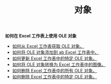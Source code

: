 ﻿---
title: 对象
second_title: Aspose.Cells Cloud Documen
type: docs
url: /zh/oleobjects/
aliases: [/working-with-oleobjects/]
keywords: Get, add, delete, and update an OLE object in an Excel worksheet
description: Aspose.Cells Cloud REST API 支持在 Excel 工作表中获取、添加、删除和更新 OLE 对象。 SDK支持多种开发语言。它们包括 Android、C#、Go、Java、NodeJS、Perl、PHP、Python、Ruby 和 swift
weight: 100
---
**如何在 Excel 工作表上使用 OLE 对象**

- [如何从 Excel 工作表获取 OLE 对象。](/cells/zh/oleobjects/get/)
- [如何将 OLE 对象添加到 ab Excel 工作表中。](/cells/zh/oleobjects/add/)
- [如何更新 Excel 工作表中的特定 OLE 对象。](/cells/zh/oleobjects/update/)
- [如何将 OLE 对象转换为 Excel 工作表中的图像。](/cells/zh/oleobjects/convert/)
- [如何删除 Excel 工作表中的所有 OLE 对象。](/cells/zh/oleobjects/clear/)
- [如何删除 Excel 工作表中的特定 OLE 对象。](/cells/zh/oleobjects/delete/)
